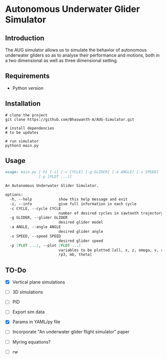 # Autonomous Underwater Glider Simulator

## Introduction

The AUG simulator allows us to simulate the behavior of autonomous underwater gliders so as to analyse their performance and motions, both in a two dimensional as well as three dimensional setting.

## Requirements

- Python _version_

## Installation

```
# clone the project
git clone https://github.com/Bhaswanth-A/AUG-Simulator.git

# install dependencies
# to be updates

# run simulator
python3 main.py
```

## Usage

```md
usage: main.py [-h] [-i] [-c CYCLE] [-g GLIDER] [-a ANGLE] [-s SPEED]
               [-p [PLOT ...]]

An Autonomous Underwater Glider Simulator.

options:
  -h, --help            show this help message and exit
  -i, --info            give full information in each cycle
  -c CYCLE, --cycle CYCLE
                        number of desired cycles in sawtooth trajectory
  -g GLIDER, --glider GLIDER
                        desired glider model
  -a ANGLE, --angle ANGLE
                        desired glider angle
  -s SPEED, --speed SPEED
                        desired glider speed
  -p [PLOT ...], --plot [PLOT ...]
                        variables to be plotted [all, x, z, omega, v, rp1,
                        rp3, mb, theta]
```

## TO-Do
- [x] Vertical plane simulations
- [ ] 3D simulations
- [ ] PID
- [ ] Export sim data
- [x] Params in YAML/py file
- [ ] Incorporate "An underwater glider flight simulator" paper
- [ ] Myring equations?
- [ ] rw


